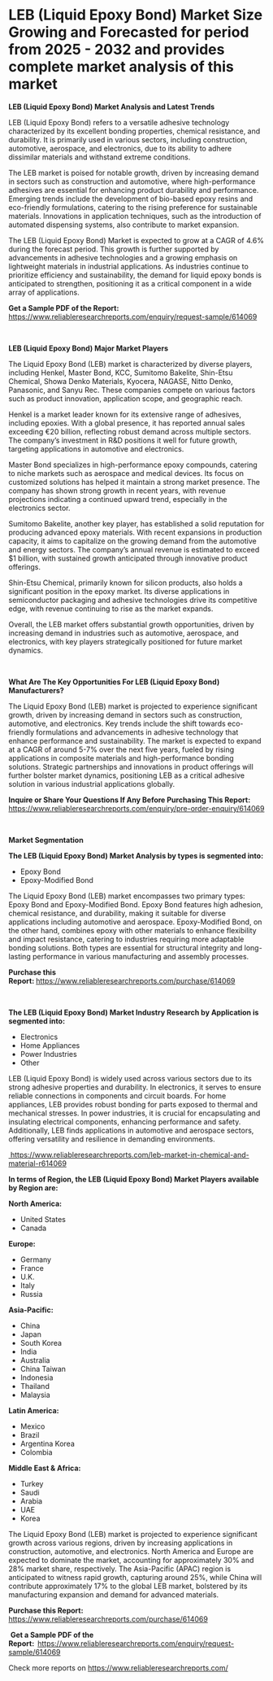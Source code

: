 <p><h1>LEB (Liquid Epoxy Bond) Market Size Growing and Forecasted for period from 2025 - 2032 and provides complete market analysis of this market</h1></p><p><strong>LEB (Liquid Epoxy Bond) Market Analysis and Latest Trends</strong></p>
<p><p>LEB (Liquid Epoxy Bond) refers to a versatile adhesive technology characterized by its excellent bonding properties, chemical resistance, and durability. It is primarily used in various sectors, including construction, automotive, aerospace, and electronics, due to its ability to adhere dissimilar materials and withstand extreme conditions.</p><p>The LEB market is poised for notable growth, driven by increasing demand in sectors such as construction and automotive, where high-performance adhesives are essential for enhancing product durability and performance. Emerging trends include the development of bio-based epoxy resins and eco-friendly formulations, catering to the rising preference for sustainable materials. Innovations in application techniques, such as the introduction of automated dispensing systems, also contribute to market expansion.</p><p>The LEB (Liquid Epoxy Bond) Market is expected to grow at a CAGR of 4.6% during the forecast period. This growth is further supported by advancements in adhesive technologies and a growing emphasis on lightweight materials in industrial applications. As industries continue to prioritize efficiency and sustainability, the demand for liquid epoxy bonds is anticipated to strengthen, positioning it as a critical component in a wide array of applications.</p></p>
<p><strong>Get a Sample PDF of the Report:&nbsp;</strong> <a href="https://www.reliableresearchreports.com/enquiry/request-sample/614069?utm_campaign=2102&utm_medium=2&utm_source=Github&utm_content=ia&utm_term=02022025&utm_id=leb-liquid-epoxy-bond">https://www.reliableresearchreports.com/enquiry/request-sample/614069</a></p>
<p>&nbsp;</p>
<p><strong>LEB (Liquid Epoxy Bond) Major Market Players</strong></p>
<p><p>The Liquid Epoxy Bond (LEB) market is characterized by diverse players, including Henkel, Master Bond, KCC, Sumitomo Bakelite, Shin-Etsu Chemical, Showa Denko Materials, Kyocera, NAGASE, Nitto Denko, Panasonic, and Sanyu Rec. These companies compete on various factors such as product innovation, application scope, and geographic reach.</p><p>Henkel is a market leader known for its extensive range of adhesives, including epoxies. With a global presence, it has reported annual sales exceeding €20 billion, reflecting robust demand across multiple sectors. The company’s investment in R&D positions it well for future growth, targeting applications in automotive and electronics.</p><p>Master Bond specializes in high-performance epoxy compounds, catering to niche markets such as aerospace and medical devices. Its focus on customized solutions has helped it maintain a strong market presence. The company has shown strong growth in recent years, with revenue projections indicating a continued upward trend, especially in the electronics sector.</p><p>Sumitomo Bakelite, another key player, has established a solid reputation for producing advanced epoxy materials. With recent expansions in production capacity, it aims to capitalize on the growing demand from the automotive and energy sectors. The company’s annual revenue is estimated to exceed $1 billion, with sustained growth anticipated through innovative product offerings.</p><p>Shin-Etsu Chemical, primarily known for silicon products, also holds a significant position in the epoxy market. Its diverse applications in semiconductor packaging and adhesive technologies drive its competitive edge, with revenue continuing to rise as the market expands.</p><p>Overall, the LEB market offers substantial growth opportunities, driven by increasing demand in industries such as automotive, aerospace, and electronics, with key players strategically positioned for future market dynamics.</p></p>
<p>&nbsp;</p>
<p><strong>What Are The Key Opportunities For LEB (Liquid Epoxy Bond) Manufacturers?</strong></p>
<p><p>The Liquid Epoxy Bond (LEB) market is projected to experience significant growth, driven by increasing demand in sectors such as construction, automotive, and electronics. Key trends include the shift towards eco-friendly formulations and advancements in adhesive technology that enhance performance and sustainability. The market is expected to expand at a CAGR of around 5-7% over the next five years, fueled by rising applications in composite materials and high-performance bonding solutions. Strategic partnerships and innovations in product offerings will further bolster market dynamics, positioning LEB as a critical adhesive solution in various industrial applications globally.</p></p>
<p><strong>Inquire or Share Your Questions If Any Before Purchasing This Report:</strong> <a href="https://www.reliableresearchreports.com/enquiry/pre-order-enquiry/614069?utm_campaign=2102&utm_medium=2&utm_source=Github&utm_content=ia&utm_term=02022025&utm_id=leb-liquid-epoxy-bond">https://www.reliableresearchreports.com/enquiry/pre-order-enquiry/614069</a></p>
<p>&nbsp;</p>
<p><strong>Market Segmentation</strong></p>
<p><strong>The LEB (Liquid Epoxy Bond) Market Analysis by types is segmented into:</strong></p>
<p><ul><li>Epoxy Bond</li><li>Epoxy-Modified Bond</li></ul></p>
<p><p>The Liquid Epoxy Bond (LEB) market encompasses two primary types: Epoxy Bond and Epoxy-Modified Bond. Epoxy Bond features high adhesion, chemical resistance, and durability, making it suitable for diverse applications including automotive and aerospace. Epoxy-Modified Bond, on the other hand, combines epoxy with other materials to enhance flexibility and impact resistance, catering to industries requiring more adaptable bonding solutions. Both types are essential for structural integrity and long-lasting performance in various manufacturing and assembly processes.</p></p>
<p><strong>Purchase this Report:&nbsp;</strong><a href="https://www.reliableresearchreports.com/purchase/614069?utm_campaign=2102&utm_medium=2&utm_source=Github&utm_content=ia&utm_term=02022025&utm_id=leb-liquid-epoxy-bond">https://www.reliableresearchreports.com/purchase/614069</a></p>
<p>&nbsp;</p>
<p><strong>The LEB (Liquid Epoxy Bond) Market Industry Research by Application is segmented into:</strong></p>
<p><ul><li>Electronics</li><li>Home Appliances</li><li>Power Industries</li><li>Other</li></ul></p>
<p><p>LEB (Liquid Epoxy Bond) is widely used across various sectors due to its strong adhesive properties and durability. In electronics, it serves to ensure reliable connections in components and circuit boards. For home appliances, LEB provides robust bonding for parts exposed to thermal and mechanical stresses. In power industries, it is crucial for encapsulating and insulating electrical components, enhancing performance and safety. Additionally, LEB finds applications in automotive and aerospace sectors, offering versatility and resilience in demanding environments.</p></p>
<p><a href="https://www.reliableresearchreports.com/leb-market-in-chemical-and-material-r614069?utm_campaign=2102&utm_medium=2&utm_source=Github&utm_content=ia&utm_term=02022025&utm_id=leb-liquid-epoxy-bond">&nbsp;https://www.reliableresearchreports.com/leb-market-in-chemical-and-material-r614069</a></p>
<p><strong>In terms of Region, the LEB (Liquid Epoxy Bond) Market Players available by Region are:</strong></p>
<p>
    <p> <strong> North America: </strong>
        <ul>
            <li>United States</li>
            <li>Canada</li>
        </ul>
        </p> 
    <p> <strong> Europe: </strong>
        <ul>
            <li>Germany</li>
            <li>France</li>
            <li>U.K.</li>
            <li>Italy</li>
            <li>Russia</li>
        </ul>
        </p> 
    <p> <strong> Asia-Pacific: </strong>
        <ul>
            <li>China</li>
            <li>Japan</li>
            <li>South Korea</li>
            <li>India</li>
            <li>Australia</li>
            <li>China Taiwan</li>
            <li>Indonesia</li>
            <li>Thailand</li>
            <li>Malaysia</li>
        </ul>
        </p> 
    <p> <strong> Latin America: </strong>
        <ul>
            <li>Mexico</li>
            <li>Brazil</li>
            <li>Argentina Korea</li>
            <li>Colombia</li>
        </ul>
        </p> 
    <p> <strong> Middle East & Africa: </strong>
        <ul>
            <li>Turkey</li>
            <li>Saudi</li>
            <li>Arabia</li>
            <li>UAE</li>
            <li>Korea</li>
        </ul>
    </p>
    </p>
<p><p>The Liquid Epoxy Bond (LEB) market is projected to experience significant growth across various regions, driven by increasing applications in construction, automotive, and electronics. North America and Europe are expected to dominate the market, accounting for approximately 30% and 28% market share, respectively. The Asia-Pacific (APAC) region is anticipated to witness rapid growth, capturing around 25%, while China will contribute approximately 17% to the global LEB market, bolstered by its manufacturing expansion and demand for advanced materials.</p></p>
<p><strong>Purchase this Report: </strong><a href="https://www.reliableresearchreports.com/purchase/614069?utm_campaign=2102&utm_medium=2&utm_source=Github&utm_content=ia&utm_term=02022025&utm_id=leb-liquid-epoxy-bond">https://www.reliableresearchreports.com/purchase/614069</a></p>
<p>&nbsp;<strong>Get a Sample PDF of the Report:&nbsp;&nbsp;</strong><a href="https://www.reliableresearchreports.com/enquiry/request-sample/614069?utm_campaign=2102&utm_medium=2&utm_source=Github&utm_content=ia&utm_term=02022025&utm_id=leb-liquid-epoxy-bond">https://www.reliableresearchreports.com/enquiry/request-sample/614069</a></p>
<p><strong></strong></p>
<p>Check more reports on <a href="https://www.reliableresearchreports.com/?utm_campaign=2102&utm_medium=2&utm_source=Github&utm_content=ia&utm_term=02022025&utm_id=leb-liquid-epoxy-bond">https://www.reliableresearchreports.com/</a></p>